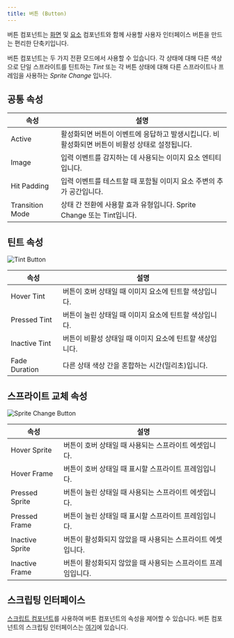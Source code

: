 ```yaml
---
title: 버튼 (Button)
---
```


버튼 컴포넌트는 [화면][1] 및 [요소][2] 컴포넌트와 함께 사용할 사용자 인터페이스 버튼을 만드는 편리한 단축키입니다.

버튼 컴포넌트는 두 가지 전환 모드에서 사용할 수 있습니다. 각 상태에 대해 다른 색상으로 단일 스프라이트를 틴트하는 *Tint* 또는 각 버튼 상태에 대해 다른 스프라이트나 프레임을 사용하는 *Sprite Change* 입니다.

## 공통 속성

| 속성        | 설명 |
|-----------------|-------------|
| Active          | 활성화되면 버튼이 이벤트에 응답하고 발생시킵니다. 비활성화되면 버튼이 비활성 상태로 설정됩니다. |
| Image           | 입력 이벤트를 감지하는 데 사용되는 이미지 요소 엔티티입니다. |
| Hit Padding     | 입력 이벤트를 테스트할 때 포함될 이미지 요소 주변의 추가 공간입니다. |
| Transition Mode | 상태 간 전환에 사용할 효과 유형입니다. Sprite Change 또는 Tint입니다. |

## 틴트 속성

![Tint Button](/img/user-manual/scenes/components/component-button-tint.png)

| 속성      | 설명 |
|---------------|-------------|
| Hover Tint    | 버튼이 호버 상태일 때 이미지 요소에 틴트할 색상입니다. |
| Pressed Tint  | 버튼이 눌린 상태일 때 이미지 요소에 틴트할 색상입니다. |
| Inactive Tint | 버튼이 비활성 상태일 때 이미지 요소에 틴트할 색상입니다. |
| Fade Duration | 다른 상태 색상 간을 혼합하는 시간(밀리초)입니다. |

## 스프라이트 교체 속성

![Sprite Change Button](/img/user-manual/scenes/components/component-button-sprite-change.png)

| 속성        | 설명 |
|-----------------|-------------|
| Hover Sprite    | 버튼이 호버 상태일 때 사용되는 스프라이트 에셋입니다. |
| Hover Frame     | 버튼이 호버 상태일 때 표시할 스프라이트 프레임입니다. |
| Pressed Sprite  | 버튼이 눌린 상태일 때 사용되는 스프라이트 에셋입니다. |
| Pressed Frame   | 버튼이 눌린 상태일 때 표시할 스프라이트 프레임입니다. |
| Inactive Sprite | 버튼이 활성화되지 않았을 때 사용되는 스프라이트 에셋입니다. |
| Inactive Frame  | 버튼이 활성화되지 않았을 때 사용되는 스프라이트 프레임입니다. |

## 스크립팅 인터페이스

[스크립트 컴포넌트][5]를 사용하여 버튼 컴포넌트의 속성을 제어할 수 있습니다. 버튼 컴포넌트의 스크립팅 인터페이스는 [여기][6]에 있습니다.

[1]: /user-manual/scenes/components/screen
[2]: /user-manual/scenes/components/element
[5]: /user-manual/scenes/components/script
[6]: https://manual.oasisserver.link/engine/classes/ButtonComponent.html
